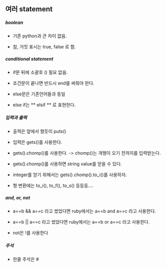 
<h2> 여러 statement </h2>

<h5> boolean </h5>

* 기존 python과 큰 차이 없음.

* 참, 거짓 표시는 true, false 로 함.

<h5> conditional statement </h5>

* if문 뒤에 소괄호 () 필요 없음.

* 조건문이 끝나면 반드시 end를 써줘야 한다.

* else문은 기존언어들과 동일

* else if는 ** elsif ** 로 표현한다.

<h5> 입력과 출력 </h5>

* 출력은 앞에서 했듯이 puts()

* 입력은 gets()를 사용한다.

* gets().chomp()를 사용한다. -> chomp()는 개행이 오기 전까지를 입력받는다.

* gets().chomp()를 사용하면 string value를 얻을 수 있다.

* integer를 얻기 위해서는 gets().chomp().to_i()를 사용하자.

* 형 변환에는 to_i(), to_f(), to_s() 등등등....

<h5> and, or, not </h5>

* a==b && a==c 라고 썼었다면 ruby에서는 a==b and a==c 라고 사용한다.

* a==b || a==c 라고 썼었다면 ruby에서는 a==b or a==c 라고 사용한다.

* not은 !를 사용한다

<h5> 주석 </h5>

* 한줄 주석은 #

